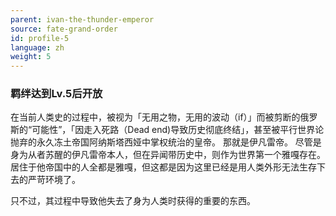 ```yaml
---
parent: ivan-the-thunder-emperor
source: fate-grand-order
id: profile-5
language: zh
weight: 5
---
```


### 羁绊达到Lv.5后开放

在当前人类史的过程中，被视为「无用之物，无用的波动（if）」而被剪断的俄罗斯的“可能性”，「因走入死路（Dead end)导致历史彻底终结」，甚至被平行世界论抛弃的永久冻土帝国阿纳斯塔西娅中掌权统治的皇帝。
那就是伊凡雷帝。
尽管是身为从者苏醒的伊凡雷帝本人，但在异闻带历史中，则作为世界第一个雅嘎存在。
居住于他帝国中的人全都是雅嘎，但这都是因为这里已经是用人类外形无法生存下去的严苛环境了。

只不过，其过程中导致他失去了身为人类时获得的重要的东西。
